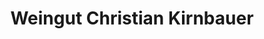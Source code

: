 ---
title: "Weingut Christian Kirnbauer"
url: /deutschkreutz/weingut-christian-kirnbauer/
shop: Wein
---
